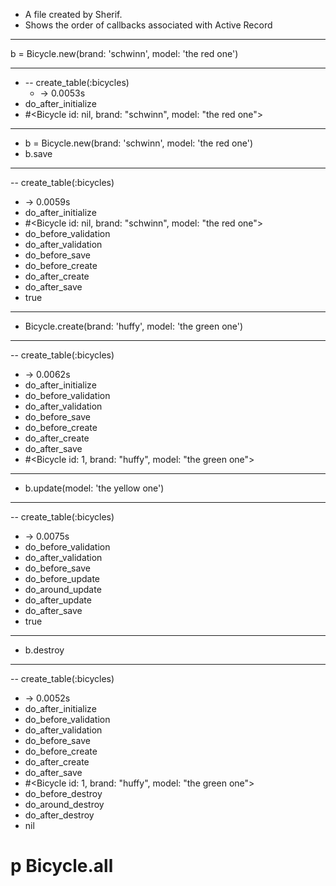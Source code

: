 - A file created by Sherif.
- Shows the order of callbacks associated with Active Record

__________________________________________________________
b = Bicycle.new(brand: 'schwinn', model: 'the red one')
__________________________________________________________
- -- create_table(:bicycles)
   - -> 0.0053s
- do_after_initialize
- #<Bicycle id: nil, brand: "schwinn", model: "the red one">

__________________________________________________________
- b = Bicycle.new(brand: 'schwinn', model: 'the red one')
- b.save
__________________________________________________________

-- create_table(:bicycles)
   - -> 0.0059s
- do_after_initialize
- #<Bicycle id: nil, brand: "schwinn", model: "the red one">
- do_before_validation
- do_after_validation
- do_before_save
- do_before_create
- do_after_create
- do_after_save
- true

__________________________________________________________
- Bicycle.create(brand: 'huffy', model: 'the green one')
__________________________________________________________

-- create_table(:bicycles)
   - -> 0.0062s
- do_after_initialize
- do_before_validation
- do_after_validation
- do_before_save
- do_before_create
- do_after_create
- do_after_save
- #<Bicycle id: 1, brand: "huffy", model: "the green one">

__________________________________________________________
- b.update(model: 'the yellow one')
__________________________________________________________

-- create_table(:bicycles)
   - -> 0.0075s
- do_before_validation
- do_after_validation
- do_before_save
- do_before_update
- do_around_update
- do_after_update
- do_after_save
- true

__________________________________________________________
- b.destroy
__________________________________________________________
-- create_table(:bicycles)
   - -> 0.0052s
- do_after_initialize
- do_before_validation
- do_after_validation
- do_before_save
- do_before_create
- do_after_create
- do_after_save
- #<Bicycle id: 1, brand: "huffy", model: "the green one">
- do_before_destroy
- do_around_destroy
- do_after_destroy
- nil

# p Bicycle.all
